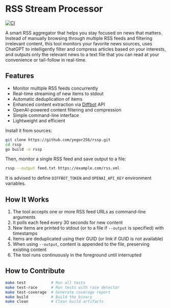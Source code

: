 # RSS Stream Processor

[![CI](https://github.com/yegor256/rssp/actions/workflows/ci.yml/badge.svg)](https://github.com/yegor256/rssp/actions/workflows/ci.yml)

A smart RSS aggregator that helps you stay focused on news that matters. Instead of manually browsing through multiple RSS feeds and filtering irrelevant content, this tool monitors your favorite news sources, uses ChatGPT to intelligently filter and compress articles based on your interests, and outputs only the relevant news to a text file that you can read at your convenience or tail-follow in real-time.

## Features

* Monitor multiple RSS feeds concurrently
* Real-time streaming of new items to stdout
* Automatic deduplication of items
* Enhanced content extraction via [Diffbot] API
* OpenAI-powered content filtering and compression
* Simple command-line interface
* Lightweight and efficient

Install it from sources:

```bash
git clone https://github.com/yegor256/rssp.git
cd rssp
go build -o rssp
```

Then, monitor a single RSS feed and save output to a file:

```bash
rssp --output feed.txt https://example.com/rss.xml
```

It is advised to define `DIFFBOT_TOKEN` and `OPENAI_API_KEY` environment
variables.

## How It Works

1. The tool accepts one or more RSS feed URLs as command-line arguments
2. It polls each feed every 30 seconds for new content
3. New items are printed to stdout (or to a file if `--output` is specified) with timestamps
4. Items are deduplicated using their GUID (or link if GUID is not available)
5. When using `--output`, content is appended to the file, preserving existing content
6. The tool runs continuously in the foreground until interrupted

## How to Contribute

```bash
make test           # Run all tests
make test-race      # Run tests with race detector
make test-coverage  # Generate coverage report
make build          # Build the binary
make clean          # Clean build artifacts
```

[Diffbot]: https://www.diffbot.com/
